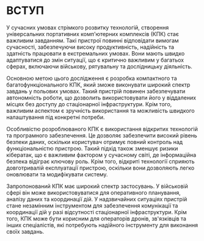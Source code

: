 # ВСТУП

У сучасних умовах стрімкого розвитку технологій, створення універсальних портативних комп'ютерних комплексів (КПК) стає важливим завданням. Такі пристрої повинні відповідати вимогам сучасності, забезпечуючи високу продуктивність, надійність та здатність працювати в екстремальних умовах. Вони мають швидко адаптуватися до змін ситуації, що є критично важливим у багатьох сферах, включаючи військову, рятувальну та дослідницьку діяльність.

Основною метою цього дослідження є розробка компактного та багатофункціонального КПК, який зможе виконувати широкий спектр завдань у польових умовах. Такий пристрій повинен забезпечувати автономність роботи, що дозволить використовувати його у віддалених місцях без доступу до стаціонарної інфраструктури. Крім того, важливим аспектом є зручність використання та можливість швидкого налаштування під конкретні потреби.

Особливістю розроблюваного КПК є використання відкритих технологій та програмного забезпечення. Це дозволяє забезпечити високий рівень безпеки даних, оскільки користувач отримує повний контроль над функціональністю пристрою. Такий підхід також зменшує ризики кібератак, що є важливим фактором у сучасному світі, де інформаційна безпека відіграє ключову роль. Крім того, відкриті технології сприяють довготривалій експлуатації пристрою, оскільки вони дозволяють легко оновлювати та модифікувати систему.

Запропонований КПК має широкий спектр застосувань. У військовій сфері він може використовуватися для оперативного планування, аналізу даних та координації дій. У надзвичайних ситуаціях пристрій стане незамінним інструментом для забезпечення комунікації та координації дій у разі відсутності стаціонарної інфраструктури. Крім того, КПК може бути корисним для операторів дронів, зв'язківців та інших спеціалістів, які потребують надійного інструменту для виконання своїх завдань.
